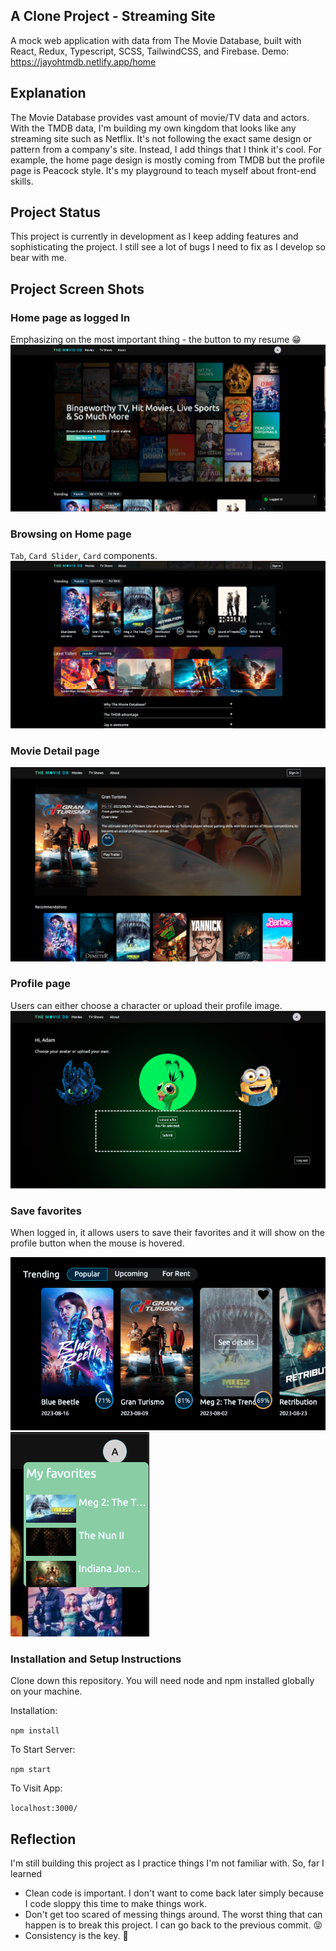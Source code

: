 ## A Clone Project - Streaming Site

A mock web application with data from The Movie Database, built with React, Redux, Typescript, SCSS, TailwindCSS, and Firebase.
Demo: https://jayohtmdb.netlify.app/home 
 
## Explanation
The Movie Database provides vast amount of movie/TV data and actors. With the TMDB data, I'm building my own kingdom that looks like any streaming site such as Netflix. It's not following the exact same design or pattern from a company's site. Instead, I add things that I think it's cool. For example, the home page design is mostly coming from TMDB but the profile page is Peacock style. It's my playground to teach myself about front-end skills. 

## Project Status

This project is currently in development as I keep adding features and sophisticating the project. I still see a lot of bugs I need to fix as I develop so bear with me.

## Project Screen Shots
### Home page as logged In
Emphasizing on the most important thing - the button to my resume 😁
<img src='./src/assets/images/home-screen.png' alt='home-screen'>

### Browsing on Home page
`Tab`, `Card Slider`, `Card` components.
<img src='./src/assets/images/card-slider.png' alt='card-slider'>

### Movie Detail page
<img src='./src/assets/images/movie-detail-page.png' alt='movie-detail-page'>

### Profile page
Users can either choose a character or upload their profile image.
<img src='./src/assets/images/profile.png' alt='movie-detail-page'>

### Save favorites
When logged in, it allows users to save their favorites and it will show on the profile button when the mouse is hovered. 

<img src='./src/assets/images/fav.png' alt='movie-detail-page'>
<img src='./src/assets/images/tooltip.png' alt='movie-detail-page'>

### Installation and Setup Instructions

Clone down this repository. You will need node and npm installed globally on your machine.

Installation:

`npm install`

To Start Server:

`npm start`

To Visit App:

`localhost:3000/`


## Reflection

I'm still building this project as I practice things I'm not familiar with. So, far I learned
- Clean code is important. I don't want to come back later simply because I code sloppy this time to make things work. 
- Don't get too scared of messing things around. The worst thing that can happen is to break this project. I can go back to the previous commit. 😝
- Consistency is the key. 💪
